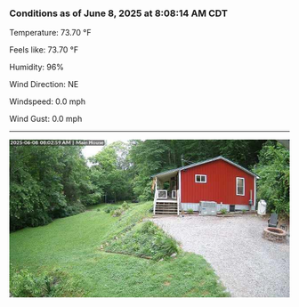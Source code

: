 ### Conditions as of June 8, 2025 at 8:08:14 AM CDT 

Temperature: 73.70 &deg;F

Feels like: 73.70 &deg;F

Humidity: 96%

Wind Direction: NE

Windspeed: 0.0 mph

Wind Gust: 0.0 mph

---

<img src="./images/latest.jpeg"/>

